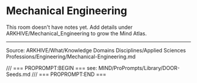 # Mechanical Engineering

This room doesn't have notes yet. Add details under ARKHIVE/Mechanical_Engineering to grow the Mind Atlas.

---
Source: ARKHIVE/What/Knowledge Domains Disciplines/Applied Sciences Professions/Engineering/Mechanical-Engineering.md

/// === PROPROMPT:BEGIN ===
see: MIND/ProPrompts/Library/DOOR-Seeds.md
/// === PROPROMPT:END ===
